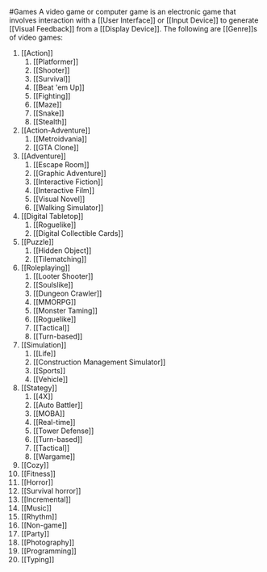 #Games 
A video game or computer game is an electronic game that involves interaction with a [[User Interface]] or [[Input Device]] to generate [[Visual Feedback]] from a [[Display Device]].
The following are [[Genre]]s of video games:
1. [[Action]]
	1. [[Platformer]]
	2. [[Shooter]]
	3. [[Survival]]
	4. [[Beat 'em Up]]
	5. [[Fighting]]
	6. [[Maze]]
	7. [[Snake]]
	8. [[Stealth]]
2. [[Action-Adventure]]
	1. [[Metroidvania]]
	2. [[GTA Clone]]
3. [[Adventure]]
	1. [[Escape Room]]
	2. [[Graphic Adventure]]
	3. [[Interactive Fiction]]
	4. [[Interactive Film]]
	5. [[Visual Novel]]
	6. [[Walking Simulator]]
4. [[Digital Tabletop]]
	1. [[Roguelike]]
	2. [[Digital Collectible Cards]]
5. [[Puzzle]]
	1. [[Hidden Object]]
	2. [[Tilematching]]
6. [[Roleplaying]]
	1. [[Looter Shooter]]
	2. [[Soulslike]]
	3. [[Dungeon Crawler]]
	4. [[MMORPG]]
	5. [[Monster Taming]]
	6. [[Roguelike]]
	7. [[Tactical]]
	8. [[Turn-based]]
7. [[Simulation]]
	1. [[Life]]
	2. [[Construction Management Simulator]]
	3. [[Sports]]
	4. [[Vehicle]]
8. [[Stategy]]
	1. [[4X]]
	2. [[Auto Battler]]
	3. [[MOBA]]
	4. [[Real-time]]
	5. [[Tower Defense]]
	6. [[Turn-based]]
	7. [[Tactical]]
	8. [[Wargame]]
9. [[Cozy]]
10. [[Fitness]] 
11. [[Horror]]
12. [[Survival horror]] 
13. [[Incremental]]
14. [[Music]]
15. [[Rhythm]] 
16. [[Non-game]] 
17. [[Party]]
18. [[Photography]] 
19. [[Programming]]
20. [[Typing]]